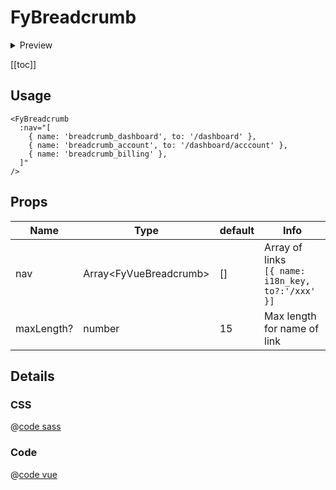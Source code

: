 # FyBreadcrumb

<details>
  <summary>Preview</summary>

  ![FyBreadcrumb](/components/FyBreadcrumb.png)
</details>

[[toc]]

## Usage

```vue
<FyBreadcrumb
  :nav="[
    { name: 'breadcrumb_dashboard', to: '/dashboard' },
    { name: 'breadcrumb_account', to: '/dashboard/acccount' },
    { name: 'breadcrumb_billing' },
  ]"
/>
```

## Props

| Name | Type  | default | Info |
|---|---|---|---|
| nav | Array\<FyVueBreadcrumb> | [] | Array of links <br />```[{ name: i18n_key, to?:'/xxx' }]``` |
| maxLength? | number | 15 | Max length for name of link |

## Details

### CSS

@[code sass](../../src/components/ui/FyBreadcrumb/FyBreadcrumb.scss)

### Code

@[code vue](../../src/components/ui/FyBreadcrumb/FyBreadcrumb.vue)

